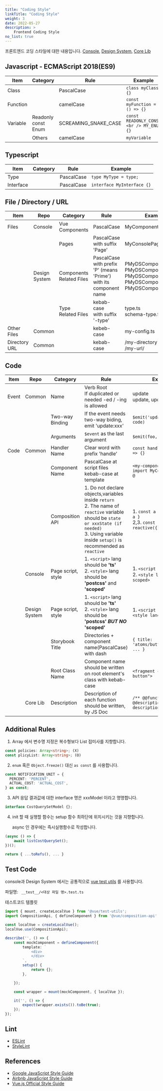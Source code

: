 ```yaml
---
title: "Coding Style"
linkTitle: "Coding Style"
weight: 3
date: 2022-05-27
description: >
    Frontend Coding Style
no_list: true
---
```



프론트엔드 코딩 스타일에 대한 내용입니다.
[Console](https://github.com/spaceone-dev/console), 
[Design System](https://github.com/spaceone-dev/spaceone-design-system),
[Core Lib](https://github.com/spaceone-dev/console-core-lib)


## Javascript - ECMAScript 2018(ES9)

| Item     | Category                   | Rule                 | Example                                      |
|----------|----------------------------|----------------------|----------------------------------------------|
| Class    |                            | PascalCase           | ```class myClass {}```                       |
| Function |                            | camelCase            | ```const myFunction = () => {}```            |
| Variable | Readonly const <br /> Enum | SCREAMING_SNAKE_CASE | ```const READONLY_CONST <br /> MY_ENUM {}``` |
|          | Others                     | camelCase            | ```myVariable```                             |


## Typescript

| Item      | Category           | Rule       | Example                        |
|-----------|--------------------|------------|--------------------------------|
| Type      |                    | PascalCase | ```type MyType = type;```      |
| Interface |                    | PascalCase | ```interface MyInterface {}``` |


## File / Directory / URL   

| Item                 | Repo          | Category                        | Rule                                                                             | Example                                                                                                                          |
|----------------------|---------------|---------------------------------|----------------------------------------------------------------------------------|----------------------------------------------------------------------------------------------------------------------------------|
| Files                | Console       | Vue Components                  | PascalCase                                                                       | MyComponent.vue                                                                                                                  |
|                      |               | Pages                           | PascalCase <br /> with suffix 'Page'                                             | MyConsolePage.vue                                                                                                                |
|                      | Design System | Components <br /> Related Files | PascalCase <br /> with prefix 'P' (means 'Prime') <br /> with its component name | PMyDSComponent.vue <br /> PMyDSComponent.mdx <br /> PMyDSComponent.stories <br /> PMyDSComponent.scss <br /> PMyDSComponent.pcss |
|                      |               | Type Related Files              | kebab-case <br /> with suffix '-type'                                            | type.ts <br /> schema-type.ts                                                                                                    |
| Other Files          | Common        |                                 | kebeb-case                                                                       | my-config.ts                                                                                                                     |
| Directory <br /> URL | Common        |                                 | kebab-case                                                                       | /my-directory <br /> /my-url/                                                                                                    |


## Code

| Item  | Repo          | Category           | Rule                                                                                                                                                                                                                                 | Example                                                                         |
|-------|---------------|--------------------|--------------------------------------------------------------------------------------------------------------------------------------------------------------------------------------------------------------------------------------|---------------------------------------------------------------------------------|
| Event | Common        | Name               | Verb Root <br /> If duplicated or needed -ed / -ing is allowed                                                                                                                                                                       | update <br /> update, updated                                                   |
|       |               | Two-way Binding    | If the event needs two-way biding, emit 'update:xxx'                                                                                                                                                                                 | ```$emit('update:code', code)```                                                |
|       |               | Arguments          | ```$event``` as the last argument                                                                                                                                                                                                    | ```$emit(foo, bar, $event)```                                                   |
| Code  | Common        | Handler Name       | Clear word with prefix 'handle'                                                                                                                                                                                                      | ```const handleOnClick = () => {}```                                            |
|       |               | Component Name     | PascalCase at script files <br /> kebab-case at template                                                                                                                                                                             | ```<my-component />``` <br /> ```import MyComponent from @```                   |
|       |               | Composition API    | 1. Do not declare objects,variables inside ```return``` <br /> 2. The name of ```reactive``` variable should be ```state or xxxState (if needed)``` <br /> 3. Using variable inside ```setup()``` is recommended as ```reactive```   | 1. ```const a = 1; return { a }``` <br /> 2,3. ```const state = reactive({})``` |
|       | Console       | Page script, style | 1. ```<script>``` lang should be **'ts'** <br /> 2. ```<style>``` lang should be **'postcss'** and **'scoped'**                                                                                                                      | 1. ```<script lang="ts">```<br /> 2. ```<style lang="postcss" scoped>```        |
|       | Design System | Page script, style | 1. ```<script>``` lang should be **'ts'** <br /> 2. ```<style>``` lang should be **'postcss'** ***BUT NO*** **'scoped'**                                                                                                             | 1. ```<script lang="ts">``` <br /> ```<style lang="postcss">```                 |
|       |               | Storybook Title    | Directories + component name(PascalCase) with dash                                                                                                                                                                                   | ```{ title: 'atoms/buttons/MyButton' ... }```                                   |
|       |               | Root Class Name    | Component name should be written on root element's class with kebab-case                                                                                                                                                             | ```<fragment class="p-my-button">```                                            |
|       | Core Lib      | Description        | Description of each function should be written, by JS Doc                                                                                                                                                                            | ```/** @@function @name @description *@param descriptions **/```                |


## Additional Rules
1. Array 에서 변수명 지정은 복수형보다 List 접미사를 지향합니다. 
```typescript
const policies: Array<string>; (X)
const plicyList: Array<string>; (O)
```

2. ```enum``` 혹은 ```Object.freeze()``` 대신 ```as const``` 를 사용합니다.
```typescript
const NOTIFICATION_UNIT = {
  PERCENT: 'PERCENT',
  ACTUAL_COST: 'ACTUAL_COST',
} as const;
```

3. API 응답 결과값에 대한 interface 명은 xxxModel 이라고 명명합니다.
```typescript
interface CostQuerySetModel {};
```

4. init 할 때 실행할 함수는 setup 함수 최하단에 위치시키는 것을 지향합니다.

    async 인 경우에는 즉시실행함수로 작성합니다.
```typescript
(async () => {
	await listCostQuerySet();
})();

return { ...toRefs(), ... }
```


## Test Code

console과 Design System 에서는 공통적으로 [vue test utils](https://v1.test-utils.vuejs.org/) 를 사용합니다.

파일명: ``` __test__/<대상 파일 명>.test.ts```

테스트코드 템플릿

```typescript
import { mount, createLocalVue } from '@vue/test-utils';
import CompositionApi, { defineComponent } from '@vue/composition-api';

const localVue = createLocalVue();
localVue.use(CompositionApi);

describe('', () => {
    const mockComponent = defineComponent({
        template: `
            <div>
            </div>
        `,
        setup() {
            return {};
        },

    });

    const wrapper = mount(mockComponent, { localVue });

    it('', () => {
        expect(wrapper.exists()).toBe(true);
    });
});
```

## Lint

- [ESLint](https://github.com/spaceone-dev/console/blob/master/.eslintrc.js)
- [StyleLint](https://github.com/spaceone-dev/console/blob/master/stylelint.config.js)

## References

- [Google JavaScript Style Guide](https://google.github.io/styleguide/jsguide.html#features-classes)
- [Airbnb JavaScript Style Guide](https://github.com/airbnb/javascript)
- [Vue.js Official Style Guide](https://kr.vuejs.org/v2/style-guide/)
